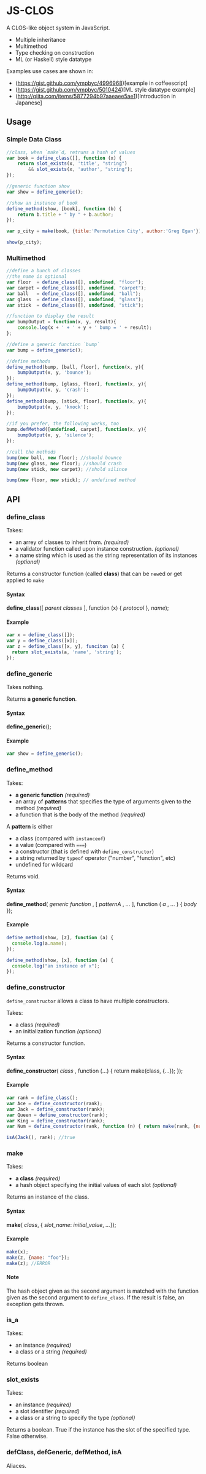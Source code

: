 JS-CLOS
=======

A CLOS-like object system in JavaScript.

+ Multiple inheritance
+ Multimethod
+ Type checking on construction
+ ML (or Haskell) style datatype

Examples use cases are shown in:
+ (https://gist.github.com/ympbyc/4996968)[example in coffeescript]
+ (https://gist.github.com/ympbyc/5010424)[ML style datatype example]
+ (http://qiita.com/items/5877294b97aaeaee5ae1)[Introduction in Japanese]

Usage
-----

### Simple Data Class ###

```javascript
//class, when `make`d, retruns a hash of values
var book = define_class([], function (x) {
    return slot_exists(x, 'title', "string")
        && slot_exists(x, 'author', "string");
});

//generic function show
var show = define_generic();

//show an instance of book
define_method(show, [book], function (b) {
    return b.title + " by " + b.author;
});

var p_city = make(book, {title:'Permutation City', author:'Greg Egan'});

show(p_city);
```


### Multimethod ###

```javascript
//define a bunch of classes
//the name is optional
var floor  = define_class([], undefined, "floor");
var carpet = define_class([], undefined, "carpet");
var ball   = define_class([], undefined, "ball");
var glass  = define_class([], undefined, "glass");
var stick  = define_class([], undefined, "stick");

//function to display the result
var bumpOutput = function(x, y, result){
    console.log(x + ' + ' + y + ' bump = ' + result);
};

//define a generic function `bump`
var bump = define_generic();

//define methods
define_method(bump, [ball, floor], function(x, y){
    bumpOutput(x, y, 'bounce');
});
define_method(bump, [glass, floor], function(x, y){
    bumpOutput(x, y, 'crash');
});
define_method(bump, [stick, floor], function(x, y){
    bumpOutput(x, y, 'knock');
});

//if you prefer, the following works, too
bump.defMethod([undefined, carpet], function(x, y){
    bumpOutput(x, y, 'silence');
});

//call the methods
bump(new ball, new floor); //should bounce
bump(new glass, new floor); //should crash
bump(new stick, new carpet); //shold silince

bump(new floor, new stick); // undefined method
```

API
---

### define_class ###

Takes:
+ an arrey of classes to inherit from. *(required)*
+ a validator function called upon instance construction. *(optional)*
+ a name string which is used as the string representation of its instances *(optional)*

Returns a constructor function (called **class**) that can be `new`ed or get applied to `make`

#### Syntax ####
**define_class**([ *parent classes* ], function (x) { *protocol* }, *name*);

#### Example ###

```javascript
var x = define_class([]);
var y = define_class([x]);
var z = define_class([x, y], funciton (a) {
  return slot_exists(a, 'name', 'string');
});
```

### define_generic ###

Takes nothing.

Returns **a generic function**.

#### Syntax ####
**define_generic**();

#### Example ####

```javascript
var show = define_generic();
```

### define_method ###

Takes:
+ **a generic function** *(required)*
+ an array of **patterns** that specifies the type of arguments given to the method *(required)*
+ a function that is the body of the method *(required)*

A **pattern** is either
+ a class (compared with `instanceof`)
+ a value (compared with `===`)
+ a constructor (that is defined with `define_constructor`)
+ a string returned by `typeof` operator ("number", "function", etc)
+ undefined for wildcard

Returns void.

#### Syntax ####
**define_method**( *generic function* , [ *patternA* , *...* ], function ( *a* , *...* ) { *body* });

#### Example ####

```javascript
define_method(show, [z], function (a) {
  console.log(a.name);
});

define_method(show, [x], function (a) {
  console.log("an instance of x");
});
```

### define_constructor ###

`define_constructor` allows a class to have multiple constructors.

Takes:
+ a class *(required)*
+ an initialization function *(optional)*

Returns a constructor function.

#### Syntax ####

**define_constructor**( *class* , function (...) { return make(class, {...}); });

#### Example ####

```javascript
var rank = define_class();
var Ace = define_constructor(rank);
var Jack = define_constructor(rank);
var Queen = define_constructor(rank);
var King = define_constructor(rank);
var Num = define_constructor(rank, function (n) { return make(rank, {number: n});  });

isA(Jack(), rank); //true
```


### make ###

Takes:
+ **a class** *(required)*
+ a hash object specifying the initial values of each slot *(optional)*

Returns an instance of the class.

#### Syntax ####

**make**( *class*, { *slot_name*: *initial_value*, *...*});

#### Example ####

```javascript
make(x);
make(z, {name: "foo"});
make(z); //ERROR
```

#### Note ####

The hash object given as the second argument is matched with the function given as the second argument to `define_class`. If the result is false, an exception gets thrown.

### is_a ###

Takes:
+ an instance *(required)*
+ a class or a string *(required)*

Returns boolean

### slot_exists ###

Takes:
+ an instance *(required)*
+ a slot identifier *(required)*
+ a class or a string  to specify the type *(optional)*

Returns a boolean. True if the instance has the slot of the specified type. False otherwise.

### defClass, defGeneric, defMethod, isA ###

Aliaces.
